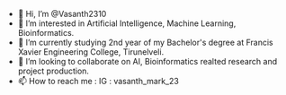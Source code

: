 - 👋 Hi, I’m @Vasanth2310
- 👀 I’m interested in Artificial Intelligence, Machine Learning, Bioinformatics.
- 🌱 I’m currently studying 2nd year of my Bachelor's degree at Francis Xavier Engineering College, Tirunelveli.
- 💞️ I’m looking to collaborate on AI, Bioinformatics realted research and project production.
- 📫 How to reach me : IG : vasanth_mark_23

<!---
Vasanth2310/Vasanth2310 is a ✨ special ✨ repository because its `README.md` (this file) appears on your GitHub profile.
You can click the Preview link to take a look at your changes.
--->
